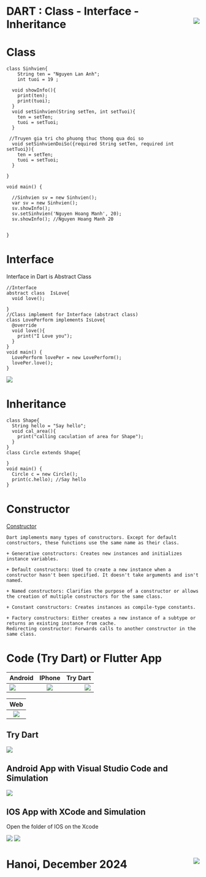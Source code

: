# DART : Class - Interface - Inheritance <img src='https://nglthu.github.io/flutter_docs/demo/nglthu.png' align='right'> 

# Class
```
class Sinhvien{
    String ten = "Nguyen Lan Anh";
    int tuoi = 19 ;
  
  void showInfo(){
    print(ten);
    print(tuoi);
  }
  void setSinhvien(String setTen, int setTuoi){
    ten = setTen;
    tuoi = setTuoi;
  }

 //Truyen gia tri cho phuong thuc thong qua doi so
  void setSinhvienDoiSo({required String setTen, required int setTuoi}){
    ten = setTen;
    tuoi = setTuoi;
  }

}

void main() {
  
  //Sinhvien sv = new Sinhvien();
  var sv = new Sinhvien();
  sv.showInfo();
  sv.setSinhvien('Nguyen Hoang Manh', 20);
  sv.showInfo(); //Nguyen Hoang Manh 20
  
  
}

```

# Interface
Interface in Dart is Abstract Class
```
//Interface
abstract class  IsLove{
  void love();
  
}
//Class implement for Interface (abstract class)
class LovePerform implements IsLove{
  @override
  void love(){
    print("I Love you");
  }
}
void main() {
  LovePerform lovePer = new LovePerform();
  lovePer.love();
}

```
<img src="https://nglthu.github.io/flutter_docs/demo/Interface.png">

# Inheritance

```
class Shape{
  String hello = "Say hello";
  void cal_area(){
    print("calling caculation of area for Shape");
  }
}
class Circle extends Shape{
  
}
void main() {
  Circle c = new Circle();
  print(c.hello); //Say hello
}

```
# Constructor
[Constructor](https://dart.dev/language/constructors)

```
Dart implements many types of constructors. Except for default constructors, these functions use the same name as their class.

+ Generative constructors: Creates new instances and initializes instance variables.

+ Default constructors: Used to create a new instance when a constructor hasn't been specified. It doesn't take arguments and isn't named.

+ Named constructors: Clarifies the purpose of a constructor or allows the creation of multiple constructors for the same class.

+ Constant constructors: Creates instances as compile-type constants.

+ Factory constructors: Either creates a new instance of a subtype or returns an existing instance from cache.
Redirecting constructor: Forwards calls to another constructor in the same class.
```
# Code (Try Dart) or Flutter App

| Android           | IPhone | Try Dart|
| :---------------- | :------: | ----: |
| <img src='https://nglthu.github.io/flutter_docs/demo/android1.png'> | <img src='https://nglthu.github.io/flutter_docs/demo/iphone.png'>     |  <img src='https://nglthu.github.io/flutter_docs/demo/tryDart2.png'> |

| Web|
| :----------------: | 
| <img src='https://nglthu.github.io/flutter_docs/demo/LearnCode3.png'> | 

## Try Dart
<img src="https://nglthu.github.io/flutter_docs/demo/tryDart.png">

## Android App with Visual Studio Code and Simulation

<img src="https://nglthu.github.io/flutter_docs/demo/android.png">

## IOS App with XCode and Simulation

Open the folder of IOS on the Xcode

<img src="https://nglthu.github.io/flutter_docs/demo/IOS.png">

<img src="https://nglthu.github.io/flutter_docs/demo/Xcode.png">



# Hanoi, December 2024 <img src='https://nglthu.github.io/flutter_docs/demo/logo.png' align='right'> 
